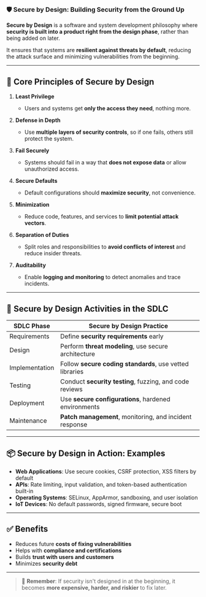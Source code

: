 ### 🛡️ **Secure by Design: Building Security from the Ground Up**

**Secure by Design** is a software and system development philosophy where **security is built into a product right from the design phase**, rather than being added on later.

It ensures that systems are **resilient against threats by default**, reducing the attack surface and minimizing vulnerabilities from the beginning.

---

## 🔧 **Core Principles of Secure by Design**

1. **Least Privilege**  
   - Users and systems get **only the access they need**, nothing more.

2. **Defense in Depth**  
   - Use **multiple layers of security controls**, so if one fails, others still protect the system.

3. **Fail Securely**  
   - Systems should fail in a way that **does not expose data** or allow unauthorized access.

4. **Secure Defaults**  
   - Default configurations should **maximize security**, not convenience.

5. **Minimization**  
   - Reduce code, features, and services to **limit potential attack vectors**.

6. **Separation of Duties**  
   - Split roles and responsibilities to **avoid conflicts of interest** and reduce insider threats.

7. **Auditability**  
   - Enable **logging and monitoring** to detect anomalies and trace incidents.

---

## 🧱 **Secure by Design Activities in the SDLC**

| SDLC Phase        | Secure by Design Practice                                  |
|-------------------|-------------------------------------------------------------|
| Requirements       | Define **security requirements** early                     |
| Design             | Perform **threat modeling**, use secure architecture       |
| Implementation     | Follow **secure coding standards**, use vetted libraries   |
| Testing            | Conduct **security testing**, fuzzing, and code reviews    |
| Deployment         | Use **secure configurations**, hardened environments       |
| Maintenance        | **Patch management**, monitoring, and incident response    |

---

## 📦 **Secure by Design in Action: Examples**

- **Web Applications**: Use secure cookies, CSRF protection, XSS filters by default  
- **APIs**: Rate limiting, input validation, and token-based authentication built-in  
- **Operating Systems**: SELinux, AppArmor, sandboxing, and user isolation  
- **IoT Devices**: No default passwords, signed firmware, secure boot  

---

## ✅ **Benefits**

- Reduces future **costs of fixing vulnerabilities**  
- Helps with **compliance and certifications**  
- Builds **trust with users and customers**  
- Minimizes **security debt**  

---

> 🧠 **Remember**: If security isn't designed in at the beginning, it becomes **more expensive, harder, and riskier** to fix later.
